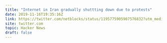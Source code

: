 ```yaml
---
title: "Internet in Iran gradually shuttting down due to protests"
date: 2019-11-16T19:35:16Z
link: https://twitter.com/netblocks/status/1195775905907576832?utm_medium=RSS&utm_source=hune
site: twitter.com
topic: Hacker News
draft: false
---
```

